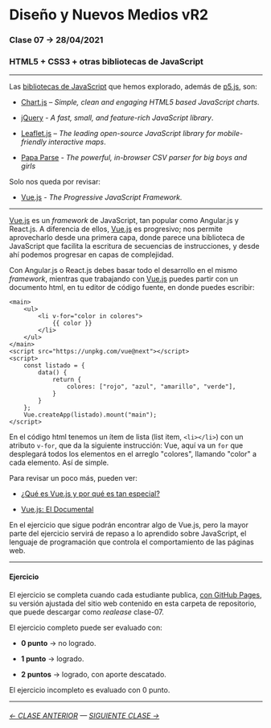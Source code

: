 # Diseño y Nuevos Medios vR2

### Clase 07 → 28/04/2021

### HTML5 + CSS3 + otras bibliotecas de JavaScript

- - - - - - - - - - 

Las [bibliotecas de JavaScript](https://en.wikipedia.org/wiki/List_of_JavaScript_libraries) que hemos explorado, además de [p5.js](https://p5js.org/es/), son:

- [Chart.js](https://www.chartjs.org/) – *Simple, clean and engaging HTML5 based JavaScript charts*.

- [jQuery](https://jquery.com/) - *A fast, small, and feature-rich JavaScript library*.

- [Leaflet.js](https://leafletjs.com/) – *The leading open-source JavaScript library for mobile-friendly interactive maps*.

- [Papa Parse](https://www.papaparse.com/) - *The powerful, in-browser CSV parser for big boys and girls*

Solo nos queda por revisar:

- [Vue.js](https://v3.vuejs.org/) - *The Progressive JavaScript Framework.*

- - - - - - -

[Vue.js](https://v3.vuejs.org/) es un *framework* de JavaScript, tan popular como Angular.js y React.js. A diferencia de ellos, [Vue.js](https://v3.vuejs.org/) es progresivo; nos permite aprovecharlo desde una primera capa, donde parece una biblioteca de JavaScript que facilita la escritura de secuencias de instrucciones, y desde ahí podemos progresar en capas de complejidad.

Con Angular.js o React.js debes basar todo el desarrollo en el mismo *framework*, mientras que trabajando con [Vue.js](https://v3.vuejs.org/) puedes partir con un documento html, en tu editor de código fuente, en donde puedes escribir:

```
<main>
    <ul>
        <li v-for="color in colores">
            {{ color }}
        </li>
    </ul>
</main>
<script src="https://unpkg.com/vue@next"></script>
<script>
    const listado = {
        data() {
            return {
                colores: ["rojo", "azul", "amarillo", "verde"],
            }
        }
    };
    Vue.createApp(listado).mount("main");
</script>
```

En el código html tenemos un ítem de lista (list item, `<li></li>`) con un atributo `v-for`, que da la siguiente instrucción: Vue, aquí va un `for` que desplegará todos los elementos en el arreglo "colores", llamando "color" a cada elemento. Así de simple.

Para revisar un poco más, pueden ver:

- [¿Qué es Vue.js y por qué es tan especial?](https://www.youtube.com/watch?v=AqesL138vMA)

- [Vue.js: El Documental](https://www.youtube.com/watch?v=OrxmtDw4pVI)

En el ejercicio que sigue podrán encontrar algo de Vue.js, pero la mayor parte del ejercicio servirá de repaso a lo aprendido sobre JavaScript, el lenguaje de programación que controla el comportamiento de las páginas web. 

- - - - - - - 

#### Ejercicio

El ejercicio se completa cuando cada estudiante publica, [con GitHub Pages](https://docs.github.com/es/free-pro-team@latest/github/working-with-github-pages/configuring-a-publishing-source-for-your-github-pages-site), su versión ajustada del sitio web contenido en esta carpeta de repositorio, que puede descargar como *realease* clase-07.

El ejercicio completo puede ser evaluado con:

- **0 punto** → no logrado.

- **1 punto** → logrado.

- **2 puntos** → logrado, con aporte descatado.

El ejercicio incompleto es evaluado con 0 punto.

- - - - - - - 

###### [← CLASE ANTERIOR](https://github.com/profesorfaco/dno037-2021/tree/main/clase-06) — [SIGUIENTE CLASE →](https://github.com/profesorfaco/dno037-2021/tree/main/clase-08)
